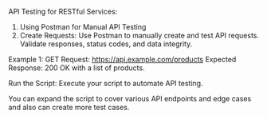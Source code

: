 API Testing for RESTful Services: 
 
 
 1. Using Postman for Manual API Testing
 2. Create Requests: Use Postman to manually create and test API requests. Validate responses, status codes, and data integrity.

Example 1:
   GET Request: https://api.example.com/products
   Expected Response: 200 OK with a list of products.


Run the Script: Execute your script to automate API testing. 

You can expand the script to cover various API endpoints and edge cases and also can create more test cases.
